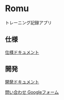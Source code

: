 # Romu

トレーニング記録アプリ

## 仕様

[仕様ドキュメント](./DOCUMENT.md)

## 開発

[開発ドキュメント](./DEVELOPMENT.md)

[問い合わせ Googleフォーム](https://docs.google.com/forms/d/e/1FAIpQLScFK8I_yVuDWXYhwuixi_jRDY7tAKdECqdiPs8KS1XB_Fgzdg/viewform?usp=sf_link)
